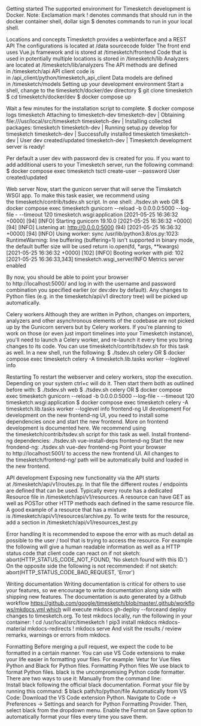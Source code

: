 Getting started
The supported environment for Timesketch development is Docker.
Note: Exclamation mark ! denotes commands that should run in the docker container shell, dollar sign $ denotes commands to run in your local shell.

Locations and concepts
Timesketch provides a webinterface and a REST API
The configurations is located at /data sourcecode folder
The front end uses Vue.js framework and is stored at /timesketch/frontend
Code that is used in potentially multiple locations is stored in /timesketch/lib
Analyzers are located at /timesketch/lib/analyzers
The API methods are defined in /timesketch/api
API client code is in /api_client/python/timesketch_api_client
Data models are defined in /timesketch/models
Setting up your development environment
Start a shell, change to the timesketch/docker/dev directory
$ git clone timesketch
$ cd timesketch/docker/dev
$ docker compose up

Wait a few minutes for the installation script to complete.
$ docker compose logs timesketch
Attaching to timesketch-dev
timesketch-dev         | Obtaining file:///usr/local/src/timesketch
timesketch-dev         | Installing collected packages: timesketch
timesketch-dev         |   Running setup.py develop for timesketch
timesketch-dev         | Successfully installed timesketch
timesketch-dev         | User dev created/updated
timesketch-dev         | Timesketch development server is ready!

Per default a user dev with password dev is created for you. If you want to add additional users to your Timesketch server, run the following command:
$ docker compose exec timesketch tsctl create-user <USER> --password <PW>
User <USER> created/updated



Web server
Now, start the gunicon server that will serve the Timsketch WSGI app.
To make this task easier, we recommend using the timesketch/contrib/tsdev.sh script.
In one shell:
./tsdev.sh web
OR
$ docker compose exec timesketch gunicorn --reload -b 0.0.0.0:5000 --log-file - --timeout 120 timesketch.wsgi:application
[2021-05-25 16:36:32 +0000] [94] [INFO] Starting gunicorn 19.10.0
[2021-05-25 16:36:32 +0000] [94] [INFO] Listening at: http://0.0.0.0:5000 (94)
[2021-05-25 16:36:32 +0000] [94] [INFO] Using worker: sync
/usr/lib/python3.8/os.py:1023: RuntimeWarning: line buffering (buffering=1) isn't supported in binary mode, the default buffer size will be used
  return io.open(fd, *args, **kwargs)
[2021-05-25 16:36:32 +0000] [102] [INFO] Booting worker with pid: 102
[2021-05-25 16:36:33,343] timesketch.wsgi_server/INFO Metrics server enabled

By now, you should be able to point your browser to http://localhost:5000/ and log in with the username and password combination you specified earlier (or dev:dev by default). Any changes to Python files (e.g. in the timesketch/api/v1 directory tree) will be picked up automatically.

Celery workers
Although they are written in Python, changes on importers, analyzers and other asynchronous elements of the codebase are not picked up by the Gunicorn servers but by Celery workers.
If you're planning to work on those (or even just import timelines into your Timesketch instance), you'll need to launch a Celery worker, and re-launch it every time you bring changes to its code.
You can use timesketch/contrib/tsdev.sh for this task as well.
In a new shell, run the following:
$ ./tsdev.sh celery
OR
$ docker compose exec timesketch celery -A timesketch.lib.tasks worker --loglevel info

Restarting
To restart the webserver and celery workers, stop the execution. Depending on your system ctrl+c will do it. Then start them both as outlined before with:
$ ./tsdev.sh web
$ ./tsdev.sh celery
OR
$ docker compose exec timesketch gunicorn --reload -b 0.0.0.0:5000 --log-file - --timeout 120 timesketch.wsgi:application
$ docker compose exec timesketch celery -A timesketch.lib.tasks worker --loglevel info
frontend-ng UI development
For development on the new frontend-ng UI, you need to install some dependencies once and start the new frontend. More on frontend development is documented here.
We recommend using the timesketch/contrib/tsdev.sh script for this task as well.
Install frontend-ng dependencies:
./tsdev.sh vue-install-deps frontend-ng
Start the new frondend-ng:
./tsdev.sh vue-dev frontend-ng
Point your browser to http://localhost:5001/ to access the new frontend UI. All changes to the timesketch/frontend-ng/ path will be automatically build and loaded in the new frontend.

API development
Exposing new functionality via the API starts at /timesketch/api/v1/routes.py. In that file the different routes / endpoints are defined that can be used. Typically every route has a dedicated Resource file in /timesketch/api/v1/resources.
A resource can have GET as well as POSTor other HTTP methods each defined in the same resource file. A good example of a resource that has a mixture is /timesketch/api/v1/resources/archive.py.
To write tests for the resource, add a section in /timesketch/api/v1/resources_test.py

Error handling
It is recommended to expose the error with as much detail as possible to the user / tool that is trying to access the resource.
For example the following will give a human readable information as well as a HTTP status code that client code can react on
if not sketch:
            abort(HTTP_STATUS_CODE_NOT_FOUND, 'No sketch found with this ID.')
On the opposite side the following is not recommended:
if not sketch:
            abort(HTTP_STATUS_CODE_BAD_REQUEST, 'Error')

Writing documentation
Writing documentation is critical for others to use your features, so we encourage to write documentation along side with shipping new features.
The documentation is auto generated by a Github workflow https://github.com/google/timesketch/blob/master/.github/workflows/mkdocs.yml which will execute mkdocs gh-deploy --forceand deploy changes to timesketch.org.
To test mkdocs locally, run the following in your container:
! cd /usr/local/src/timesketch
! pip3 install mkdocs mkdocs-material mkdocs-redirects
! mkdocs serve
And visit the results / review remarks, warnings or errors from mkdocs.

Formatting
Before merging a pull request, we expect the code to be formatted in a certain manner. You can use VS Code extensions to make your life easier in formatting your files. For example:
Vetur for Vue files
Python and Black for Python files.
Formatting Python files
We use black to format Python files. black is the uncompromising Python code formatter. There are two ways to use it:
Manually from the command line:
Install black following the official black documentation.
Format your file by running this command: $ black path/to/python/file
Automatically from VS Code:
Download the VS Code extension Python.
Navigate to Code -> Preferences -> Settings and search for Python Formatting Provider. Then, select black from the dropdown menu.
Enable the Format on Save option to automatically format your files every time you save them.